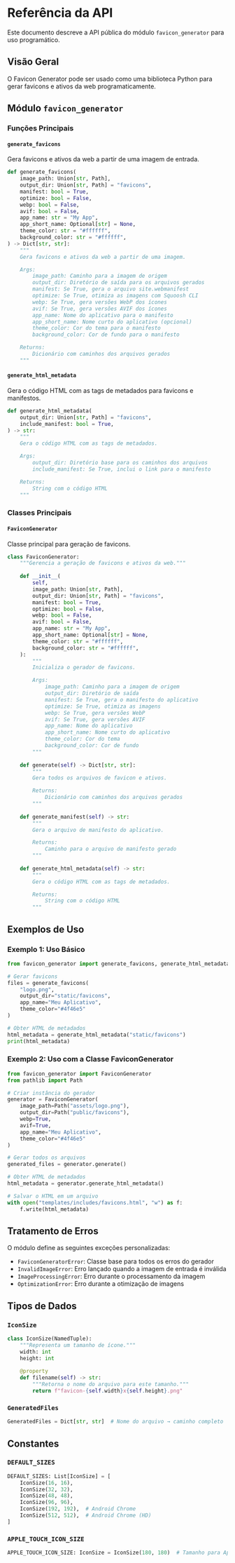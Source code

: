 # Referência da API

Este documento descreve a API pública do módulo `favicon_generator` para uso programático.

## Visão Geral

O Favicon Generator pode ser usado como uma biblioteca Python para gerar favicons e ativos da web programaticamente.

## Módulo `favicon_generator`

### Funções Principais

#### `generate_favicons`

Gera favicons e ativos da web a partir de uma imagem de entrada.

```python
def generate_favicons(
    image_path: Union[str, Path],
    output_dir: Union[str, Path] = "favicons",
    manifest: bool = True,
    optimize: bool = False,
    webp: bool = False,
    avif: bool = False,
    app_name: str = "My App",
    app_short_name: Optional[str] = None,
    theme_color: str = "#ffffff",
    background_color: str = "#ffffff",
) -> Dict[str, str]:
    """
    Gera favicons e ativos da web a partir de uma imagem.

    Args:
        image_path: Caminho para a imagem de origem
        output_dir: Diretório de saída para os arquivos gerados
        manifest: Se True, gera o arquivo site.webmanifest
        optimize: Se True, otimiza as imagens com Squoosh CLI
        webp: Se True, gera versões WebP dos ícones
        avif: Se True, gera versões AVIF dos ícones
        app_name: Nome do aplicativo para o manifesto
        app_short_name: Nome curto do aplicativo (opcional)
        theme_color: Cor do tema para o manifesto
        background_color: Cor de fundo para o manifesto

    Returns:
        Dicionário com caminhos dos arquivos gerados
    """
```

#### `generate_html_metadata`

Gera o código HTML com as tags de metadados para favicons e manifestos.

```python
def generate_html_metadata(
    output_dir: Union[str, Path] = "favicons",
    include_manifest: bool = True,
) -> str:
    """
    Gera o código HTML com as tags de metadados.

    Args:
        output_dir: Diretório base para os caminhos dos arquivos
        include_manifest: Se True, inclui o link para o manifesto

    Returns:
        String com o código HTML
    """
```

### Classes Principais

#### `FaviconGenerator`

Classe principal para geração de favicons.

```python
class FaviconGenerator:
    """Gerencia a geração de favicons e ativos da web."""
    
    def __init__(
        self,
        image_path: Union[str, Path],
        output_dir: Union[str, Path] = "favicons",
        manifest: bool = True,
        optimize: bool = False,
        webp: bool = False,
        avif: bool = False,
        app_name: str = "My App",
        app_short_name: Optional[str] = None,
        theme_color: str = "#ffffff",
        background_color: str = "#ffffff",
    ):
        """
        Inicializa o gerador de favicons.

        Args:
            image_path: Caminho para a imagem de origem
            output_dir: Diretório de saída
            manifest: Se True, gera o manifesto do aplicativo
            optimize: Se True, otimiza as imagens
            webp: Se True, gera versões WebP
            avif: Se True, gera versões AVIF
            app_name: Nome do aplicativo
            app_short_name: Nome curto do aplicativo
            theme_color: Cor do tema
            background_color: Cor de fundo
        """
    
    def generate(self) -> Dict[str, str]:
        """
        Gera todos os arquivos de favicon e ativos.

        Returns:
            Dicionário com caminhos dos arquivos gerados
        """
    
    def generate_manifest(self) -> str:
        """
        Gera o arquivo de manifesto do aplicativo.

        Returns:
            Caminho para o arquivo de manifesto gerado
        """
    
    def generate_html_metadata(self) -> str:
        """
        Gera o código HTML com as tags de metadados.

        Returns:
            String com o código HTML
        """
```

## Exemplos de Uso

### Exemplo 1: Uso Básico

```python
from favicon_generator import generate_favicons, generate_html_metadata

# Gerar favicons
files = generate_favicons(
    "logo.png",
    output_dir="static/favicons",
    app_name="Meu Aplicativo",
    theme_color="#4f46e5"
)

# Obter HTML de metadados
html_metadata = generate_html_metadata("static/favicons")
print(html_metadata)
```

### Exemplo 2: Uso com a Classe FaviconGenerator

```python
from favicon_generator import FaviconGenerator
from pathlib import Path

# Criar instância do gerador
generator = FaviconGenerator(
    image_path=Path("assets/logo.png"),
    output_dir=Path("public/favicons"),
    webp=True,
    avif=True,
    app_name="Meu Aplicativo",
    theme_color="#4f46e5"
)

# Gerar todos os arquivos
generated_files = generator.generate()

# Obter HTML de metadados
html_metadata = generator.generate_html_metadata()

# Salvar o HTML em um arquivo
with open("templates/includes/favicons.html", "w") as f:
    f.write(html_metadata)
```

## Tratamento de Erros

O módulo define as seguintes exceções personalizadas:

- `FaviconGeneratorError`: Classe base para todos os erros do gerador
- `InvalidImageError`: Erro lançado quando a imagem de entrada é inválida
- `ImageProcessingError`: Erro durante o processamento da imagem
- `OptimizationError`: Erro durante a otimização de imagens

## Tipos de Dados

### `IconSize`

```python
class IconSize(NamedTuple):
    """Representa um tamanho de ícone."""
    width: int
    height: int
    
    @property
    def filename(self) -> str:
        """Retorna o nome do arquivo para este tamanho."""
        return f"favicon-{self.width}x{self.height}.png"
```

### `GeneratedFiles`

```python
GeneratedFiles = Dict[str, str]  # Nome do arquivo → caminho completo
```

## Constantes

### `DEFAULT_SIZES`

```python
DEFAULT_SIZES: List[IconSize] = [
    IconSize(16, 16),
    IconSize(32, 32),
    IconSize(48, 48),
    IconSize(96, 96),
    IconSize(192, 192),  # Android Chrome
    IconSize(512, 512),  # Android Chrome (HD)
]
```

### `APPLE_TOUCH_ICON_SIZE`

```python
APPLE_TOUCH_ICON_SIZE: IconSize = IconSize(180, 180)  # Tamanho para Apple Touch Icon
```
